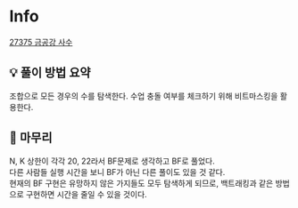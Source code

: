 # Info
[27375 금공강 사수](https://www.acmicpc.net/problem/27375)

## 💡 풀이 방법 요약
조합으로 모든 경우의 수를 탐색한다. 수업 충돌 여부를 체크하기 위해 비트마스킹을 활용한다.

## 🙂 마무리
N, K 상한이 각각 20, 22라서 BF문제로 생각하고 BF로 풀었다.  
다른 사람들 실행 시간을 보니 BF가 아닌 다른 풀이도 있을 것 같다.  
현재의 BF 구현은 유망하지 않은 가지들도 모두 탐색하게 되므로, 백트래킹과 같은 방법으로 구현하면 시간을 줄일 수 있을 것이다. 
